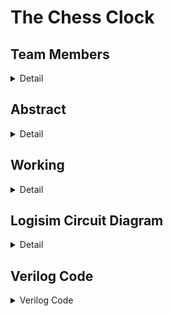 # The Chess Clock 

<!-- Team Details -->

## Team Members

<details>
  <summary>Detail</summary>

  > Semister: 3rd Sem B.Tech CSE

  > Section: S2

  > Memeber-1: Abhyuday Rayala, 221CS239, rayalaabhyuday.221cs239@nitk.edu.in

  > Member-2: Pramod Chaitanya Dandu, 221CS235, pramodchaitanya.221cs235@nitk.edu.in

  > Member-3: Manohar Rohit Vijay, 221CS230, rohitvijaymanohar.221cs230@nit.edu.in
  
</details>

<!-- Second Section -->
## Abstract
<details>
  <summary>Detail</summary>

  > Chess, a timeless strategy game, has long relied on analog chess clocks for timed play. As the game evolves in the digital age, there is a growing need for a modern, versatile, and user-friendly digital chess clock system. 
The aim of this mini project, "Development of a Digital Chess Clock System," is to address the shortcomings of traditional chess clocks and provide a solution that enhances the chess playing experience. With the advent of technology, we seek to offer a convenient and feature-rich alternative for chess enthusiasts and tournament organizers. 
This project introduces a state-of-the-art digital chess clock system that combines precision, usability, and flexibility. The key contributions include: 
User-Friendly Interface: Our system features an intuitive LCD interface with easily accessible control buttons, ensuring straightforward operation for players of all levels. 
Customizable Time Controls: Chess players can tailor time settings to suit their preferences, incorporating delay and increment options for added tactical depth. 
Dual-Clock Mode: The system supports competitive play with dual clocks, making it ideal for tournament use. 
Accessibility Features: To promote inclusivity, we have integrated audio cues, making the system accessible to visually impaired players. 

## Description:
A digital clock designed for chess games. It mainly consists of two timers which cannot count at the same time. The source clock is alternatively transmitted between the two down counters using a switcher

<img width="282" alt="image" src="https://github.com/rohitmanohar2108/The-Chess-Clock/assets/122254093/8d760211-db4d-4eca-91ca-fbc327d4c1e0">


The following is a schematic diagram of the idea behind the implementation of this clock:

![image](https://github.com/rohitmanohar2108/The-Chess-Clock/assets/122254093/2ae66863-87f3-4638-9a85-ba6407900d3b)



</details>

<!-- Third Section -->
## Working
<details>
  <summary>Detail</summary>

  ### Timer Logic

-**7-seg Display**

￼	<img width="409" alt="image" src="https://github.com/rohitmanohar2108/The-Chess-Clock/assets/122254093/a00d2c42-5b74-440f-bfe8-9fd8c55fa7e8">

  ### Game Start

- When the 'start' button is pressed, the clock transitions to player 1's turn. Their timer starts counting down, and the other player's timer is paused.

### Player Turn

- During each player's turn, their timer counts down while the opponent's timer remains paused. Players can switch the timers by pressing the 'switch' button. This feature is useful in games where players take turns alternately.

### Surrender

- If a player decides to surrender by pressing the 'surrender' button, their timer stops, and their opponent is declared the winner. The losing player's timer displays a red light, while the winning player's timer displays a green light, signaling the game outcome.

### Reset

- This option resets the timer of both the players. To start a new match or to end up the match, this can be used.

This digital chess clock ensures fair play by limiting the time available for each move and provides a visual indication of the game's progress, making it a valuable tool for competitive chess matches.
## Operation Mode

<img width="370" alt="image" src="https://github.com/rohitmanohar2108/The-Chess-Clock/assets/122254093/0bc80849-1793-41c8-8144-ee98b1b21d97">

### Functioning

- **Clock Logic**: The main clock feeds both timers with pulses periodically. It is designed in such a way that if any one of the players surrenders, then it stops giving pulses to the timers.

- **Reset Logic**: Moving to the next state by passing only one pulse. Must push on 0 first.

- **Stop/Start Logic**:
  - **Stop**: When Stop/Start pin is set to 0, which is connected to surrender and clock to simulate the required timer.
  - **Start**: When Stop/Start pin is set to 1, Clock gate gets supplied by null voltage, hence activation of one of the timers.

This digital chess clock ensures fair play by limiting the time available for each move and provides a visual indication of the game's progress, making it a valuable tool for competitive chess matches.

### Timer Logic

-**7-seg Display**

￼	<img width="409" alt="image" src="https://github.com/rohitmanohar2108/The-Chess-Clock/assets/122254093/a00d2c42-5b74-440f-bfe8-9fd8c55fa7e8">

### Surrender logic

When surrender pin is set to 1, It is in connection with start button, finally resulting in stoppage of the timer and declaring the winner with green light.
</details>

<!-- Fourth Section -->
## Logisim Circuit Diagram
<details>
  <summary>Detail</summary>

   -**Clock IC**

![image](https://github.com/rohitmanohar2108/The-Chess-Clock/assets/122254093/3c5d2d32-0f81-4e6a-9b3e-c3cf6f94c04f)


![image](https://github.com/rohitmanohar2108/The-Chess-Clock/assets/122254093/27e9c48e-943e-4fc2-9de1-2eb405021699)

</details>

## Verilog Code

<details>
  <summary>Verilog Code</summary>

```verilog
// Chess_clock.v
 
 module chess_clock(
  input wire clk,             // Clock input
  input wire reset,           // Reset signal for timers
  input wire start,           // Start signal for timers
  input wire surrender_player1, // Surrender button for player 1
  input wire surrender_player2, // Surrender button for player 2
  input wire switch_turn,     // Switch turn signal
  output reg [6:0] seg_player1_min1, // 7-segment display for player 1 minutes (tens)
  output reg [6:0] seg_player1_min0, // 7-segment display for player 1 minutes (units)
  output reg [6:0] seg_player1_sec1, // 7-segment display for player 1 seconds (tens)
  output reg [6:0] seg_player1_sec0, // 7-segment display for player 1 seconds (units)
  output reg [6:0] seg_player2_min1, // 7-segment display for player 2 minutes (tens)
  output reg [6:0] seg_player2_min0, // 7-segment display for player 2 minutes (units)
  output reg [6:0] seg_player2_sec1, // 7-segment display for player 2 seconds (tens)
  output reg [6:0] seg_player2_sec0, // 7-segment display for player 2 seconds (units)
  output reg player1_green_led,     // Green LED indicating player 1's victory
  output reg player2_green_led,     // Green LED indicating player 2's victory
  output reg player1_red_led,       // Red LED indicating player 1's loss
  output reg player2_red_led        // Red LED indicating player 2's loss
);

  reg [3:0] min_ones_player1; // 4-bit register for player 1 minutes (units)
  reg [3:0] min_tens_player1; // 4-bit register for player 1 minutes (tens)
  reg [3:0] sec_ones_player1; // 4-bit register for player 1 seconds (units)
  reg [3:0] sec_tens_player1; // 4-bit register for player 1 seconds (tens)

  reg [3:0] min_ones_player2; // 4-bit register for player 2 minutes (units)
  reg [3:0] min_tens_player2; // 4-bit register for player 2 minutes (tens)
  reg [3:0] sec_ones_player2; // 4-bit register for player 2 seconds (units)
  reg [3:0] sec_tens_player2; // 4-bit register for player 2 seconds (tens)

  reg [1:0] player_turn; // 2-bit counter to track player turns (00: Player 1, 01: Player 2)

  always @(posedge clk or posedge reset) begin
    if (reset) begin
      min_ones_player1 <= 4'd0;
      min_tens_player1 <= 4'd0;
      sec_ones_player1 <= 4'd0;
      sec_tens_player1 <= 4'd0;

      min_ones_player2 <= 4'd0;
      min_tens_player2 <= 4'd0;
      sec_ones_player2 <= 4'd0;
      sec_tens_player2 <= 4'd0;

      player_turn <= 2'b00;

      seg_player1_min1 <= 7'b0000000;   // Initialize 7-segment displays to 0
      seg_player1_min0 <= 7'b0000000;
      seg_player1_sec1 <= 7'b0000000;
      seg_player1_sec0 <= 7'b0000000;

      seg_player2_min1 <= 7'b0000000;
      seg_player2_min0 <= 7'b0000000;
      seg_player2_sec1 <= 7'b0000000;
      seg_player2_sec0 <= 7'b0000000;

      player1_green_led <= 1'b0;
      player2_green_led <= 1'b0;
      player1_red_led <= 1'b0;
      player2_red_led <= 1'b0;
    end
    else if (start) begin
      // Timer logic for player 1
      if (player_turn == 2'b00) begin
        if (sec_ones_player1 < 4'd9) begin
          sec_ones_player1 <= sec_ones_player1 + 1;
        end
        else if (sec_tens_player1 < 4'd5) begin
          sec_ones_player1 <= 4'd0;
          sec_tens_player1 <= sec_tens_player1 + 1;
        end
        else if (min_ones_player1 < 4'd9) begin
          sec_tens_player1 <= 4'd0;
          sec_ones_player1 <= 4'd0;
          min_ones_player1 <= min_ones_player1 + 1;
        end
        else if (min_tens_player1 < 4'd5) begin
          sec_tens_player1 <= 4'd0;
          sec_ones_player1 <= 4'd0;
          min_ones_player1 <= 4'd0;
          min_tens_player1 <= min_tens_player1 + 1;
        end
        else begin
          // Player 1 has won, set LEDs accordingly
          player1_green_led <= 1'b1;
          player2_red_led <= 1'b1;
        end
      end
    end
  end
endmodule

## ChessClock_tb.v

>module chess_clock_tb();
  reg clk;
  reg reset;
  reg start;
  reg surrender_player1;
  reg surrender_player2;
  reg switch_turn;
  wire [6:0] seg_player1_min1;
  wire [6:0] seg_player1_min0;
  wire [6:0] seg_player1_sec1;
  wire [6:0] seg_player1_sec0;
  wire [6:0] seg_player2_min1;
  wire [6:0] seg_player2_min0;
  wire [6:0] seg_player2_sec1;
  wire [6:0] seg_player2_sec0;
  wire player1_green_led;
  wire player2_green_led;
  wire player1_red_led;
  wire player2_red_led;

  // Instantiate the chess_clock module
  chess_clock clock_inst (
    .clk(clk),
    .reset(reset),
    .start(start),
    .surrender_player1(surrender_player1),
    .surrender_player2(surrender_player2),
    .switch_turn(switch_turn),
    .seg_player1_min1(seg_player1_min1),
    .seg_player1_min0(seg_player1_min0),
    .seg_player1_sec1(seg_player1_sec1),
    .seg_player1_sec0(seg_player1_sec0),
    .seg_player2_min1(seg_player2_min1),
    .seg_player2_min0(seg_player2_min0),
    .seg_player2_sec1(seg_player2_sec1),
    .seg_player2_sec0(seg_player2_sec0),
    .player1_green_led(player1_green_led),
    .player2_green_led(player2_green_led),
    .player1_red_led(player1_red_led),
    .player2_red_led(player2_red_led)
  );

  // Clock generation
  always begin
    #5 clk = ~clk;
  end

  // Display lines for test cases
  initial begin
    $display("Starting Test Cases");
    $display("-------------------");

    // Stimulus generation
    clk = 0;
    reset = 1;
    start = 0;
    surrender_player1 = 0;
    surrender_player2 = 0;
    switch_turn = 0;

    // Apply reset and wait for a few clock cycles
    #10 reset = 0;
    $monitor("Time: Player 1 %d%d:%d%d, Player 2 %d%d:%d%d",
      seg_player1_min1, seg_player1_min0, seg_player1_sec1, seg_player1_sec0,
      seg_player2_min1, seg_player2_min0, seg_player2_sec1, seg_player2_sec0);
    $display("Test Case 1: Reset");
    $display("-------------------");

    // Start the timer
    #10 start = 1;

    // Test Case 2: Player 1's turn, player 2 surrenders
    $monitor("Time: Player 1 %d%d:%d%d, Player 2 %d%d:%d%d",
      seg_player1_min1, seg_player1_min0, seg_player1_sec1, seg_player1_sec0,
      seg_player2_min1, seg_player2_min0, seg_player2_sec1, seg_player2_sec0);
    $display("Test Case 2: Player 1's turn, player 2 surrenders");
    $display("-------------------");
    #100 surrender_player2 = 1;
    #100 surrender_player2 = 0;

    // Test Case 3: Switching turns
    $monitor("Time: Player 1 %d%d:%d%d, Player 2 %d%d:%d%d",
      seg_player1_min1, seg_player1_min0, seg_player1_sec1, seg_player1_sec0,
      seg_player2_min1, seg_player2_min0, seg_player2_sec1, seg_player2_sec0);
    $display("Test Case 3: Switching turns");
    $display("-------------------");
    #100 switch_turn = 1;
    #100 switch_turn = 0;

    // Test Case 4: Player 2's turn, player 1 surrenders
    $monitor("Time: Player 1 %d%d:%d%d, Player 2 %d%d:%d%d",
      seg_player1_min1, seg_player1_min0, seg_player1_sec1, seg_player1_sec0,
      seg_player2_min1, seg_player2_min0, seg_player2_sec1, seg_player2_sec0);
    $display("Test Case 4: Player 2's turn, player 1 surrenders");
    $display("-------------------");
    #100 surrender_player1 = 1;
    #100 surrender_player1 = 0;

    // Test Case 5: Player 2's turn, player 2 wins
    $monitor("Time: Player 1 %d%d:%d%d, Player 2 %d%d:%d%d",
      seg_player1_min1, seg_player1_min0, seg_player1_sec1, seg_player1_sec0,
      seg_player2_min1, seg_player2_min0, seg_player2_sec1, seg_player2_sec0);
    $display("Test Case 5: Player 2's turn, player 2 wins");
    $display("-------------------");
    #100 switch_turn = 1;
    #100 switch_turn = 0;
    #100 switch_turn = 1;
    #100 switch_turn = 0;
    #100 switch_turn = 1;
    #100 switch_turn = 0;

    // End simulation
    $display("End of Test Cases");
    $finish;
  end
endmodule

</details>
